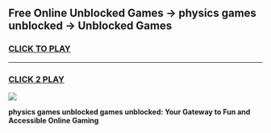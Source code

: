 
## Free Online Unblocked Games → physics games unblocked → Unblocked Games
<h3>
<a href="https://premium.freeplayer.one?title=physics_games_unblocked&ref=21F">CLICK TO PLAY</a></h3>
<hr>

<h3>
<a href="https://premium.freeplayer.one?title=physics_games_unblocked&ref=21F">CLICK 2 PLAY</a>
  
</h3>

<a href="https://premium.freeplayer.one?title=physics_games_unblocked&ref=21F/"><img src="https://clearcache.store/games.png"></a>


**physics games unblocked games unblocked: Your Gateway to Fun and Accessible Online Gaming**
